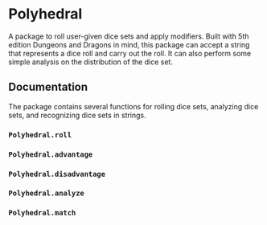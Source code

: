 # Polyhedral

A package to roll user-given dice sets and apply modifiers. Built with 5th edition Dungeons and Dragons in mind, this package can accept a string that represents a dice roll and carry out the roll. It can also perform some simple analysis on the distribution of the dice set.

## Documentation

The package contains several functions for rolling dice sets, analyzing dice sets, and recognizing dice sets in strings. 

### `Polyhedral.roll`

### `Polyhedral.advantage`

### `Polyhedral.disadvantage`

### `Polyhedral.analyze`

### `Polyhedral.match`
